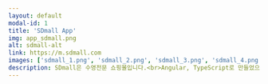 ```yaml
---
layout: default
modal-id: 1
title: 'SDmall App'
img: app_sdmall.png
alt: sdmall-alt
link: https://m.sdmall.com
images: ['sdmall_1.png', 'sdmall_2.png', 'sdmall_3.png', 'sdmall_4.png', 'sdmall_5.png', 'sdmall_6.png',]
description: SDmall은 수영전문 쇼핑몰입니다.<br>Angular, TypeScript로 만들었으며, Ionic으로 앱을 빌드하였습니다. PWA도 적용하여 모바일웹에서 쉽게 사용하실 수 있습니다.<br>리뉴얼을 기획하여 처음부터 끝까지 프론트를 담당하였고, android와 ios에 출시하였고, 업데이트 및 유지보수를 하고 있습니다.
---
```

